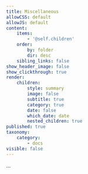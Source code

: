 ```yaml
---
title: Miscellaneous
allowCSS: default
allowJS: default
content:
    items:
        - '@self.children'
    order:
        by: folder
        dir: desc
    sibling_links: false
show_header_image: false
show_clickthrough: true
render:
    children:
        style: summary
        image: false
        subtitle: true
        category: true
        date: false
        which_date: date
        nested_children: true
published: true
taxonomy:
    category:
        - docs
visible: false
---
```


...